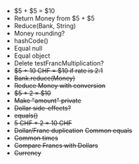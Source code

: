 - $5 + $5 = $10
- Return Money from $5 + $5
- Reduce(Bank, String)
- Money rounding?
- hashCode() 
- Equal null
- Equal object
- Delete testFrancMultiplication?
- ~~$5 + 10 CHF = $10 if rate is 2:1~~
- ~~Bank.reduce(Money)~~
- ~~Reduce Money with conversion~~
- ~~$5 * 2 = $10~~
- ~~Make "amount" private~~
- ~~Dollar side-effects?~~
- ~~equals()~~
- ~~5 CHF * 2 = 10 CHF~~
- ~~Dollar/Franc duplication~~
  ~~Common equals~~
- ~~Common times~~
- ~~Compare Francs with Dollars~~
- ~~Currency~~
